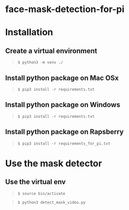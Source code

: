 # face-mask-detection-for-pi

# Installation

## Create a virtual environment
> ```console
> $ python3 -m venv ./
> ```

## Install python package on Mac OSx
> ```console
> $ pip3 install -r requirements.txt
> ```


## Install python package on Windows
> ```console
> $ pip3 install -r requirements.txt
> ```

## Install python package on Rapsberry 
> ```console
> $ pip3 install -r requirements_for_pi.txt
> ```

# Use the mask detector

## Use the virtual env
> ```console
> $ source bin/activate
> ```
 

> ```console
> $ python3 detect_mask_video.py
> ```